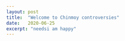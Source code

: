 ```yaml
---
layout: post
title:  "Welcome to Chinmoy controversies"
date:   2020-06-25
excerpt: "needsi am happy"
---
```

